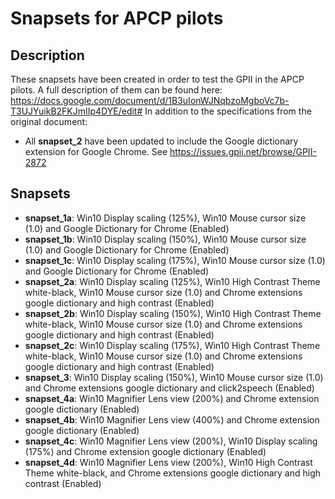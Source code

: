 # Snapsets for APCP pilots

## Description

These snapsets have been created in order to test the GPII in the APCP pilots.
A full description of them can be found here: https://docs.google.com/document/d/1B3uIonWJNqbzoMgboVc7b-T3UJYuikB2FKJmIIp4DYE/edit#
In addition to the specifications from the original document:
* All **snapset_2** have been updated to include the Google dictionary extension for Google Chrome. See https://issues.gpii.net/browse/GPII-2872

## Snapsets

* **snapset_1a**: Win10 Display scaling (125%), Win10 Mouse cursor size (1.0) and Google Dictionary for Chrome (Enabled)
* **snapset_1b**: Win10 Display scaling (150%), Win10 Mouse cursor size (1.0) and Google Dictionary for Chrome (Enabled)
* **snapset_1c**: Win10 Display scaling (175%), Win10 Mouse cursor size (1.0) and Google Dictionary for Chrome (Enabled)
* **snapset_2a**: Win10 Display scaling (125%), Win10 High Contrast Theme white-black, Win10 Mouse cursor size (1.0) and Chrome extensions google dictionary and high contrast (Enabled)
* **snapset_2b**: Win10 Display scaling (150%), Win10 High Contrast Theme white-black, Win10 Mouse cursor size (1.0) and Chrome extensions google dictionary and high contrast (Enabled)
* **snapset_2c**: Win10 Display scaling (175%), Win10 High Contrast Theme white-black, Win10 Mouse cursor size (1.0) and Chrome extensions google dictionary and high contrast (Enabled)
* **snapset_3**: Win10 Display scaling (150%), Win10 Mouse cursor size (1.0) and Chrome extensions google dictionary and click2speech (Enabled)
* **snapset_4a**: Win10 Magnifier Lens view (200%) and Chrome extension google dictionary (Enabled)
* **snapset_4b**: Win10 Magnifier Lens view (400%) and Chrome extension google dictionary (Enabled)
* **snapset_4c**: Win10 Magnifier Lens view (200%), Win10 Display scaling (175%) and Chrome extension google dictionary (Enabled)
* **snapset_4d**: Win10 Magnifier Lens view (200%), Win10 High Contrast Theme white-black, and Chrome extensions google dictionary and high contrast (Enabled)
